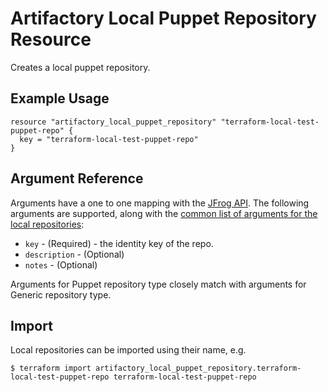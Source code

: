 # Artifactory Local Puppet Repository Resource

Creates a local puppet repository.

## Example Usage

```hcl
resource "artifactory_local_puppet_repository" "terraform-local-test-puppet-repo" {
  key = "terraform-local-test-puppet-repo"
}
```

## Argument Reference

Arguments have a one to one mapping with the [JFrog API](https://www.jfrog.com/confluence/display/RTF/Repository+Configuration+JSON).
The following arguments are supported, along with the [common list of arguments for the local repositories](local.md):

* `key` - (Required) - the identity key of the repo.
* `description` - (Optional)
* `notes` - (Optional)

Arguments for Puppet repository type closely match with arguments for Generic repository type.

## Import

Local repositories can be imported using their name, e.g.
```
$ terraform import artifactory_local_puppet_repository.terraform-local-test-puppet-repo terraform-local-test-puppet-repo
```